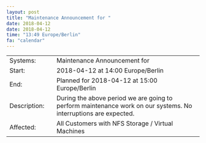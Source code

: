 ```yaml
---
layout: post
title: "Maintenance Announcement for "
date: 2018-04-12
date: 2018-04-12
time: "13:49 Europe/Berlin"
fa: "calendar"
---
```


|                   |   |                                                                      |
|-------------------|---|----------------------------------------------------------------------|
| Systems:          |   | Maintenance Announcement for |
| Start:            |   | 2018-04-12 at 14:00 Europe/Berlin |
| End:              |   | Planned for 2018-04-12 at 15:00  Europe/Berlin |
| Description:      |   | During the above period we are going to perform maintenance work on our  systems. No interruptions are expected. |
| Affected:         |   |All Customers with NFS Storage / Virtual Machines |